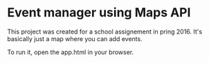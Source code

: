# Event manager using Maps API

This project was created for a school assignement in pring 2016.
It's basically just a map where you can add events.

To run it, open the app.html in your browser.
